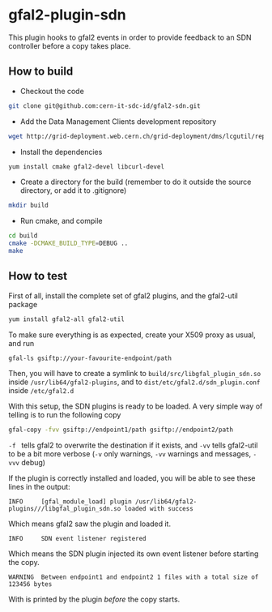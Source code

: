 gfal2-plugin-sdn
================
This plugin hooks to gfal2 events in order to provide feedback to an SDN
controller before a copy takes place.

How to build
------------
* Checkout the code
```bash
git clone git@github.com:cern-it-sdc-id/gfal2-sdn.git
```
* Add the Data Management Clients development repository
```bash
wget http://grid-deployment.web.cern.ch/grid-deployment/dms/lcgutil/repos/lcgutil-continuous-el6.repo -P /etc/yum.repos.d
```
* Install the dependencies
```bash
yum install cmake gfal2-devel libcurl-devel
```
* Create a directory for the build (remember to do it outside the source directory, or add it to .gitignore)
```bash
mkdir build
```

* Run cmake, and compile
```bash
cd build
cmake -DCMAKE_BUILD_TYPE=DEBUG ..
make
```

How to test
-----------
First of all, install the complete set of gfal2 plugins, and the gfal2-util package
```bash
yum install gfal2-all gfal2-util
```

To make sure everything is as expected, create your X509 proxy as usual, and run

```bash
gfal-ls gsiftp://your-favourite-endpoint/path
```

Then, you will have to create a symlink to `build/src/libgfal_plugin_sdn.so` inside `/usr/lib64/gfal2-plugins`, and to `dist/etc/gfal2.d/sdn_plugin.conf` inside `/etc/gfal2.d`

With this setup, the SDN plugins is ready to be loaded. A very simple way of telling is to run the following copy

```bash
gfal-copy -fvv gsiftp://endpoint1/path gsiftp://endpoint2/path
```

`-f ` tells gfal2 to overwrite the destination if it exists, and `-vv` tells gfal2-util to be a bit more verbose (`-v` only warnings, `-vv` warnings and messages, `-vvv` debug)

If the plugin is correctly installed and loaded, you will be able to see these lines in the output:

```
INFO     [gfal_module_load] plugin /usr/lib64/gfal2-plugins///libgfal_plugin_sdn.so loaded with success
```

Which means gfal2 saw the plugin and loaded it.

```
INFO     SDN event listener registered
```
Which means the SDN plugin injected its own event listener before starting the copy.

```
WARNING  Between endpoint1 and endpoint2 1 files with a total size of 123456 bytes
```
With is printed by the plugin _before_ the copy starts.

